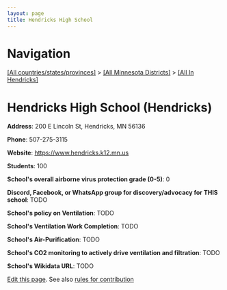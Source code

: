 ```yaml
---
layout: page
title: Hendricks High School
---
```

# Navigation

[[All countries/states/provinces]](../../..) > [[All Minnesota Districts]](../..) > [[All In Hendricks]](..)

# Hendricks High School (Hendricks)

**Address**: 200 E Lincoln St, Hendricks, MN 56136

**Phone**: 507-275-3115

**Website**: <https://www.hendricks.k12.mn.us>

**Students**: 100

**School's overall airborne virus protection grade (0-5)**: 0

**Discord, Facebook, or WhatsApp group for discovery/advocacy for THIS school**: TODO

**School's policy on Ventilation**: TODO

**School's Ventilation Work Completion**: TODO

**School's Air-Purification**: TODO

**School's CO2 monitoring to actively drive ventilation and filtration**: TODO

**School's Wikidata URL**: TODO


[Edit this page](https://github.com/ventilate-schools/MN/edit/main/./Hendricks/Hendricks_High_School.md). See also [rules for contribution](../../../contribution-rules/)